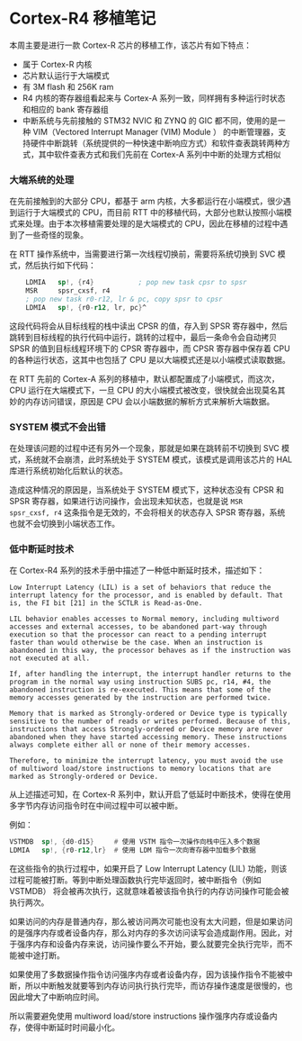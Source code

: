 # Cortex-R4 移植笔记

本周主要是进行一款 Cortex-R 芯片的移植工作，该芯片有如下特点：

- 属于 Cortex-R 内核
- 芯片默认运行于大端模式
- 有 3M flash 和 256K ram
- R4 内核的寄存器组看起来与 Cortex-A 系列一致，同样拥有多种运行时状态和相应的 bank 寄存器组
- 中断系统与先前接触的 STM32 NVIC 和 ZYNQ 的 GIC 都不同，使用的是一种 VIM（Vectored Interrupt Manager (VIM) Module ） 的中断管理器，支持硬件中断跳转（系统提供的一种快速中断响应方式）和软件查表跳转两种方式，其中软件查表方式和我们先前在 Cortex-A 系列中中断的处理方式相似

### 大端系统的处理

在先前接触到的大部分 CPU，都基于 arm 内核，大多都运行在小端模式，很少遇到运行于大端模式的 CPU，而目前 RTT 中的移植代码，大部分也默认按照小端模式来处理。由于本次移植需要处理的是大端模式的 CPU，因此在移植的过程中遇到了一些奇怪的现象。

在 RTT 操作系统中，当需要进行第一次线程切换前，需要将系统切换到 SVC 模式，然后执行如下代码：

```asm
    LDMIA   sp!, {r4}           ; pop new task cpsr to spsr
    MSR     spsr_cxsf, r4
    ; pop new task r0-r12, lr & pc, copy spsr to cpsr
    LDMIA   sp!, {r0-r12, lr, pc}^ 
```

这段代码将会从目标线程的栈中读出 CPSR 的值，存入到 SPSR 寄存器中，然后跳转到目标线程的执行代码中运行，跳转的过程中，最后一条命令会自动拷贝 SPSR 的值到目标线程环境下的 CPSR 寄存器中，而 CPSR 寄存器中保存着 CPU 的各种运行状态，这其中也包括了 CPU 是以大端模式还是以小端模式读取数据。

在 RTT 先前的 Cortex-A 系列的移植中，默认都配置成了小端模式，而这次，CPU 运行在大端模式下，一旦 CPU 的大小端模式被改变，很快就会出现莫名其妙的内存访问错误，原因是 CPU 会以小端数据的解析方式来解析大端数据。

### SYSTEM 模式不会出错

在处理该问题的过程中还有另外一个现象，那就是如果在跳转前不切换到 SVC 模式，系统就不会崩溃，此时系统处于 SYSTEM 模式，该模式是调用该芯片的 HAL 库进行系统初始化后默认的状态。

造成这种情况的原因是，当系统处于 SYSTEM 模式下，这种状态没有 CPSR 和 SPSR 寄存器，如果进行访问操作，会出现未知状态，也就是说 `MSR     spsr_cxsf, r4` 这条指令是无效的，不会将相关的状态存入 SPSR 寄存器，系统也就不会切换到小端状态工作。

### 低中断延时技术

在 Cortex-R4 系列的技术手册中描述了一种低中断延时技术，描述如下：

```
Low Interrupt Latency (LIL) is a set of behaviors that reduce the interrupt latency for the processor, and is enabled by default. That is, the FI bit [21] in the SCTLR is Read-as-One.

LIL behavior enables accesses to Normal memory, including multiword accesses and external accesses, to be abandoned part-way through execution so that the processor can react to a pending interrupt faster than would otherwise be the case. When an instruction is abandoned in this way, the processor behaves as if the instruction was not executed at all. 

If, after handling the interrupt, the interrupt handler returns to the program in the normal way using instruction SUBS pc, r14, #4, the abandoned instruction is re-executed. This means that some of the memory accesses generated by the instruction are performed twice. 

Memory that is marked as Strongly-ordered or Device type is typically sensitive to the number of reads or writes performed. Because of this, instructions that access Strongly-ordered or Device memory are never abandoned when they have started accessing memory. These instructions always complete either all or none of their memory accesses. 

Therefore, to minimize the interrupt latency, you must avoid the use of multiword load/store instructions to memory locations that are marked as Strongly-ordered or Device. 
```

从上述描述可知，在 Cortex-R 系列中，默认开启了低延时中断技术，使得在使用多字节内存访问指令时在中间过程中可以被中断。

例如：

```asm
VSTMDB  sp!, {d0-d15}     # 使用 VSTM 指令一次操作向栈中压入多个数据 
LDMIA   sp!, {r0-r12,lr}  # 使用 LDM 指令一次向寄存器中加载多个数据
```

在这些指令的执行过程中，如果开启了 Low Interrupt Latency (LIL)  功能，则该过程可能被打断。等到中断处理函数执行完毕返回时，被中断指令（例如 VSTMDB） 将会被再次执行，这就意味着被该指令执行的内存访问操作可能会被执行两次。

如果访问的内存是普通内存，那么被访问两次可能也没有太大问题，但是如果访问的是强序内存或者设备内存，那么对内存的多次访问读写会造成副作用。因此，对于强序内存和设备内存来说，访问操作要么不开始，要么就要完全执行完毕，而不能被中途打断。

如果使用了多数据操作指令访问强序内存或者设备内存，因为该操作指令不能被中断，所以中断触发就要等到内存访问执行执行完毕，而访存操作速度是很慢的，也因此增大了中断响应时间。

所以需要避免使用 multiword load/store instructions 操作强序内存或设备内存，使得中断延时时间最小化。

